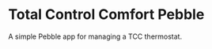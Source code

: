 Total Control Comfort Pebble
============================

A simple Pebble app for managing a TCC thermostat.
